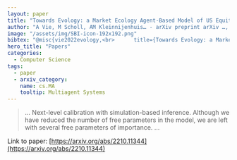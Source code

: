 ```yaml
---
layout: paper
title: "Towards Evology: a Market Ecology Agent-Based Model of US Equity Mutual Funds"
author: "A Vie, M Scholl, AM Kleinnijenhuis… - arXiv preprint arXiv …, 2022 - arxiv.org"
image: "/assets/img/SBI-icon-192x192.png"
bibtex: "@misc{vie2022evology,<br>      title={Towards Evology: a Market Ecology Agent-Based Model of US Equity Mutual Funds}, <br>      author={Aymeric Vie and Maarten Scholl and Alissa M. Kleinnijenhuis and J. Doyne Farmer},<br>      year={2022},<br>      eprint={2210.11344},<br>      archivePrefix={arXiv},<br>      primaryClass={cs.MA}<br>}"
hero_title: "Papers"
categories:
  - Computer Science
tags:
  - paper
  - arxiv_category:
    name: cs.MA
    tooltip: Multiagent Systems
---
```

>… Next-level calibration with simulation-based inference. Although we have reduced the number of free parameters in the model, we are left with several free parameters of importance. …

Link to paper: [https://arxiv.org/abs/2210.11344](https://arxiv.org/abs/2210.11344)


